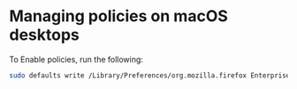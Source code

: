 Managing policies on macOS desktops
================================================================================

To Enable policies, run the following:

```sh
sudo defaults write /Library/Preferences/org.mozilla.firefox EnterprisePoliciesEnabled -bool TRUE
```
